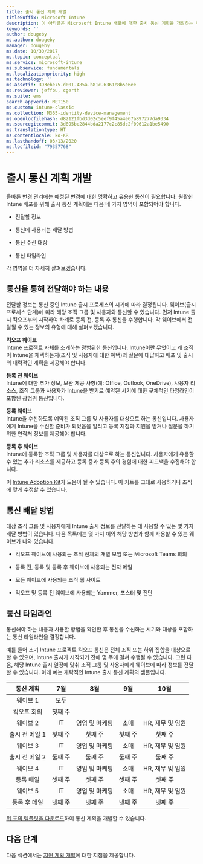 ```yaml
---
title: 출시 통신 계획 개발
titleSuffix: Microsoft Intune
description: 이 아티클은 Microsoft Intune 배포에 대한 출시 통신 계획을 개발하는 데 도움이 됩니다.
keywords: ''
author: dougeby
ms.author: dougeby
manager: dougeby
ms.date: 10/30/2017
ms.topic: conceptual
ms.service: microsoft-intune
ms.subservice: fundamentals
ms.localizationpriority: high
ms.technology: ''
ms.assetid: 393ebe75-d001-485a-b81c-6361c8b5e6ee
ms.reviewer: jeffbu, cgerth
ms.suite: ems
search.appverid: MET150
ms.custom: intune-classic
ms.collection: M365-identity-device-management
ms.openlocfilehash: d82121fbd3d02c5eef9f45a4e67a897277da9334
ms.sourcegitcommit: 3d895be2844bda2177c2c85dc2f09612a1be5490
ms.translationtype: HT
ms.contentlocale: ko-KR
ms.lasthandoff: 03/13/2020
ms.locfileid: "79357768"
---
```

# <a name="develop-a-rollout-communication-plan"></a>출시 통신 계획 개발

올바른 변경 관리에는 예정된 변경에 대한 명확하고 유용한 통신이 필요합니다. 원활한 Intune 배포를 위해 출시 통신 계획에는 다음 네 가지 영역이 포함되어야 합니다.

- 전달할 정보

- 통신에 사용되는 배달 방법

- 통신 수신 대상

- 통신 타임라인

각 영역을 더 자세히 살펴보겠습니다.

## <a name="what-needs-to-be-communicated"></a>통신을 통해 전달해야 하는 내용

전달할 정보는 통신 중인 Intune 출시 프로세스의 시기에 따라 결정됩니다. 웨이브(출시 프로세스 단계)에 따라 해당 조직 그룹 및 사용자와 통신할 수 있습니다. 먼저 Intune 출시 킥오프부터 시작하여 차례로 등록 전, 등록 후 통신을 수행합니다. 각 웨이브에서 전달될 수 있는 정보의 유형에 대해 살펴보겠습니다.

**킥오프 웨이브** <br/>Intune 프로젝트 자체를 소개하는 광범위한 통신입니다. Intune이란 무엇이고 왜 조직이 Intune을 채택하는지(조직 및 사용자에 대한 혜택)의 질문에 대답하고 배포 및 출시의 대략적인 계획을 제공해야 합니다.

**등록 전 웨이브**<br/> Intune에 대한 추가 정보, 보완 제공 사항(예: Office, Outlook, OneDrive), 사용자 리소스, 조직 그룹과 사용자가 Intune을 받기로 예약된 시기에 대한 구체적인 타임라인이 포함된 광범위 통신입니다.

**등록 웨이브**<br/> Intune을 수신하도록 예약된 조직 그룹 및 사용자를 대상으로 하는 통신입니다. 사용자에게 Intune을 수신할 준비가 되었음을 알리고 등록 지침과 지원을 받거나 질문을 하기 위한 연락처 정보를 제공해야 합니다.

**등록 후 웨이브**<br/> Intune에 등록한 조직 그룹 및 사용자를 대상으로 하는 통신입니다. 사용자에게 유용할 수 있는 추가 리소스를 제공하고 등록 중과 등록 후의 경험에 대한 피드백을 수집해야 합니다.

이 [Intune Adoption Kit](https://aka.ms/IntuneAdoptionKit)가 도움이 될 수 있습니다. 이 키트를 그대로 사용하거나 조직에 맞게 수정할 수 있습니다.

## <a name="communication-delivery-methods"></a>통신 배달 방법

대상 조직 그룹 및 사용자에게 Intune 출시 정보를 전달하는 데 사용할 수 있는 몇 가지 배달 방법이 있습니다. 다음 목록에는 몇 가지 예와 해당 방법과 함께 사용할 수 있는 웨이브가 나와 있습니다.

- 킥오프 웨이브에 사용되는 조직 전체의 개별 모임 또는 Microsoft Teams 회의

- 등록 전, 등록 및 등록 후 웨이브에 사용되는 전자 메일

- 모든 웨이브에 사용되는 조직 웹 사이트

- 킥오프 및 등록 전 웨이브에 사용되는 Yammer, 포스터 및 전단

## <a name="communications-timeline"></a>통신 타임라인

통신해야 하는 내용과 사용할 방법을 확인한 후 통신을 수신하는 시기와 대상을 포함하는 통신 타임라인을 결정합니다.

예를 들어 초기 Intune 프로젝트 킥오프 통신은 전체 조직 또는 하위 집합을 대상으로 할 수 있으며, Intune 출시가 시작되기 전에 몇 주에 걸쳐 수행될 수 있습니다. 그런 다음, 해당 Intune 출시 일정에 맞춰 조직 그룹 및 사용자에게 웨이브에 따라 정보를 전달할 수 있습니다. 아래 예는 개략적인 Intune 출시 통신 계획의 샘플입니다.

  | **통신 계획** | **7월** | **8월** | **9월** | **10월** |
|:---:|:---:|:---:|:---:|:---:|
| 웨이브 1  | 모두 |  |  |  |
| 킥오프 회의 | 첫째 주 |  |  |  |
| 웨이브 2 | IT | 영업 및 마케팅 | 소매 | HR, 재무 및 임원 |
| 출시 전 메일 1 | 첫째 주 | 첫째 주 | 첫째 주 | 첫째 주 |
| 웨이브 3 | IT | 영업 및 마케팅 | 소매 | HR, 재무 및 임원 |
| 출시 전 메일 2 | 둘째 주 | 둘째 주 | 둘째 주 | 둘째 주 |
| 웨이브 4 | IT | 영업 및 마케팅 | 소매 | HR, 재무 및 임원 |
| 등록 메일 | 셋째 주 | 셋째 주 | 셋째 주 | 셋째 주 |
| 웨이브 5 | IT | 영업 및 마케팅 | 소매 | HR, 재무 및 임원 |
| 등록 후 메일 | 넷째 주 | 넷째 주 | 넷째 주 | 넷째 주 |

[위 표의 템플릿을 다운로드](https://gallery.technet.microsoft.com/Intune-deployment-planning-fae156c2?redir=0)하여 통신 계획을 개발할 수 있습니다.

## <a name="next-step"></a>다음 단계

다음 섹션에서는 [지원 계획 개발](planning-guide-support-plan.md)에 대한 지침을 제공합니다.

